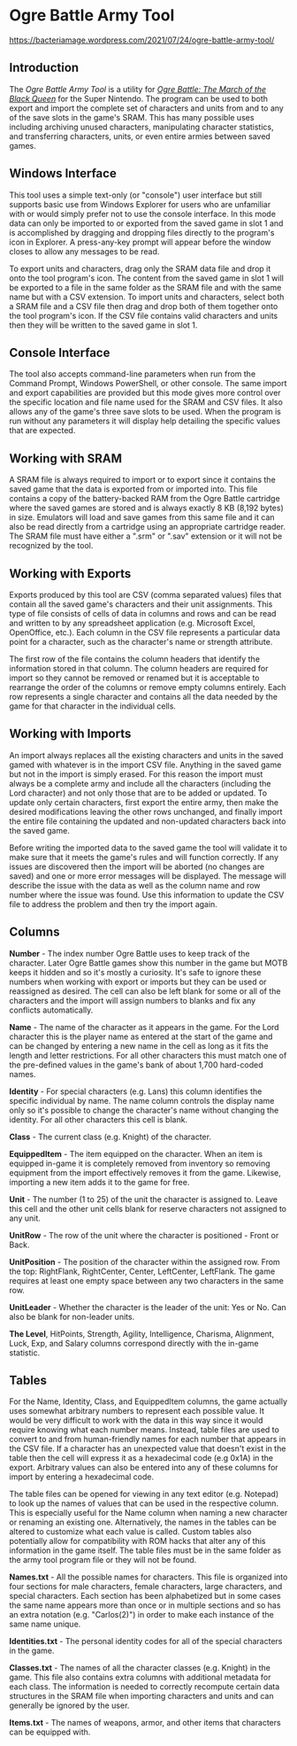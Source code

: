 # Ogre Battle Army Tool

https://bacteriamage.wordpress.com/2021/07/24/ogre-battle-army-tool/

## Introduction

The _Ogre Battle Army Tool_ is a utility for [_Ogre Battle: The March of the Black Queen_](https://ogrebattlesaga.fandom.com/wiki/Ogre_Battle:_The_March_of_the_Black_Queen) for the Super Nintendo. The program can be used to both export and import the complete set of characters and units from and to any of the save slots in the game's SRAM. This has many possible uses including archiving unused characters, manipulating character statistics, and transferring characters, units, or even entire armies between saved games.

## Windows Interface

This tool uses a simple text-only (or "console") user interface but still supports basic use from Windows Explorer for users who are unfamiliar with or would simply prefer not to use the console interface. In this mode data can only be imported to or exported from the saved game in slot 1 and is accomplished by dragging and dropping files directly to the program's icon in Explorer. A press-any-key prompt will appear before the window closes to allow any messages to be read.

To export units and characters, drag only the SRAM data file and drop it onto the tool program's icon. The content from the saved game in slot 1 will be exported to a file in the same folder as the SRAM file and with the same name but with a CSV extension. To import units and characters, select both a SRAM file and a CSV file then drag and drop both of them together onto the tool program's icon. If the CSV file contains valid characters and units then they will be written to the saved game in slot 1.

## Console Interface

The tool also accepts command-line parameters when run from the Command Prompt, Windows PowerShell, or other console. The same import and export capabilities are provided but this mode gives more control over the specific location and file name used for the SRAM and CSV files. It also allows any of the game's three save slots to be used. When the program is run without any parameters it will display help detailing the specific values that are expected.

## Working with SRAM

A SRAM file is always required to import or to export since it contains the saved game that the data is exported from or imported into. This file contains a copy of the battery-backed RAM from the Ogre Battle cartridge where the saved games are stored and is always exactly 8 KB (8,192 bytes) in size. Emulators will load and save games from this same file and it can also be read directly from a cartridge using an appropriate cartridge reader. The SRAM file must have either a ".srm" or ".sav" extension or it will not be recognized by the tool.

## Working with Exports

Exports produced by this tool are CSV (comma separated values) files that contain all the saved game's characters and their unit assignments. This type of file consists of cells of data in columns and rows and can be read and written to by any spreadsheet application (e.g. Microsoft Excel, OpenOffice, etc.). Each column in the CSV file represents a particular data point for a character, such as the character's name or strength attribute.

The first row of the file contains the column headers that identify the information stored in that column. The column headers are required for import so they cannot be removed or renamed but it is acceptable to rearrange the order of the columns or remove empty columns entirely. Each row represents a single character and contains all the data needed by the game for that character in the individual cells.

## Working with Imports

An import always replaces all the existing characters and units in the saved gamed with whatever is in the import CSV file. Anything in the saved game but not in the import is simply erased. For this reason the import must always be a complete army and include all the characters (including the Lord character) and not only those that are to be added or updated. To update only certain characters, first export the entire army, then make the desired modifications leaving the other rows unchanged, and finally import the entire file containing the updated and non-updated characters back into the saved game.

Before writing the imported data to the saved game the tool will validate it to make sure that it meets the game's rules and will function correctly. If any issues are discovered then the import will be aborted (no changes are saved) and one or more error messages will be displayed. The message will describe the issue with the data as well as the column name and row number where the issue was found. Use this information to update the CSV file to address the problem and then try the import again.

## Columns

**Number** - The index number Ogre Battle uses to keep track of the character. Later Ogre Battle games show this number in the game but MOTB keeps it hidden and so it's mostly a curiosity. It's safe to ignore these numbers when working with export or imports but they can be used or reassigned as desired. The cell can also be left blank for some or all of the characters and the import will assign numbers to blanks and fix any conflicts automatically.

**Name** - The name of the character as it appears in the game. For the Lord character this is the player name as entered at the start of the game and can be changed by entering a new name in the cell as long as it fits the length and letter restrictions. For all other characters this must match one of the pre-defined values in the game's bank of about 1,700 hard-coded names.

**Identity** - For special characters (e.g. Lans) this column identifies the specific individual by name. The name column controls the display name only so it's possible to change the character's name without changing the identity. For all other characters this cell is blank.

**Class** - The current class (e.g. Knight) of the character.
 
**EquippedItem** - The item equipped on the character. When an item is equipped in-game it is completely removed from inventory so removing equipment from the import effectively removes it from the game. Likewise, importing a new item adds it to the game for free.

**Unit** - The number (1 to 25) of the unit the character is assigned to. Leave this cell and the other unit cells blank for reserve characters not assigned to any unit.

**UnitRow** - The row of the unit where the character is positioned - Front or Back.

**UnitPosition** - The position of the character within the assigned row. From the top: RightFlank, RightCenter, Center, LeftCenter, LeftFlank. The game requires at least one empty space between any two characters in the same row.

**UnitLeader** - Whether the character is the leader of the unit: Yes or No. Can also be blank for non-leader units.

**The Level**, HitPoints, Strength, Agility, Intelligence, Charisma, Alignment, Luck, Exp, and Salary columns correspond directly with the in-game statistic.

## Tables

For the Name, Identity, Class, and EquippedItem columns, the game actually uses somewhat arbitrary numbers to represent each possible value. It would be very difficult to work with the data in this way since it would require knowing what each number means. Instead, table files are used to convert to and from human-friendly names for each number that appears in the CSV file. If a character has an unexpected value that doesn't exist in the table then the cell will express it as a hexadecimal code (e.g 0x1A) in the export. Arbitrary values can also be entered into any of these columns for import by entering a hexadecimal code.

The table files can be opened for viewing in any text editor (e.g. Notepad) to look up the names of values that can be used in the respective column. This is especially useful for the Name column when naming a new character or renaming an existing one. Alternatively, the names in the tables can be altered to customize what each value is called. Custom tables also potentially allow for compatibility with ROM hacks that alter any of this information in the game itself. The table files must be in the same folder as the army tool program file or they will not be found.

**Names.txt** - All the possible names for characters. This file is organized into four sections for male characters, female characters, large characters, and special characters. Each section has been alphabetized but in some cases the same name appears more than once or in multiple sections and so has an extra notation (e.g. "Carlos(2)") in order to make each instance of the same name unique.

**Identities.txt** - The personal identity codes for all of the special characters in the game.

**Classes.txt** - The names of all the character classes (e.g. Knight) in the game. This file also contains extra columns with additional metadata for each class. The information is needed to correctly recompute certain data structures in the SRAM file when importing characters and units and can generally be ignored by the user.

**Items.txt** - The names of weapons, armor, and other items that characters can be equipped with.

